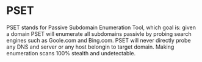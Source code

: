 # PSET
PSET stands for Passive Subdomain Enumeration Tool, which goal is: given a domain PSET will enumerate all subdomains passivle by probing search engines such as Goole.com and Bing.com. PSET will never directly probe any DNS and server or any host belongin to target domain. Making enumeration scans 100% stealth and undetectable.
